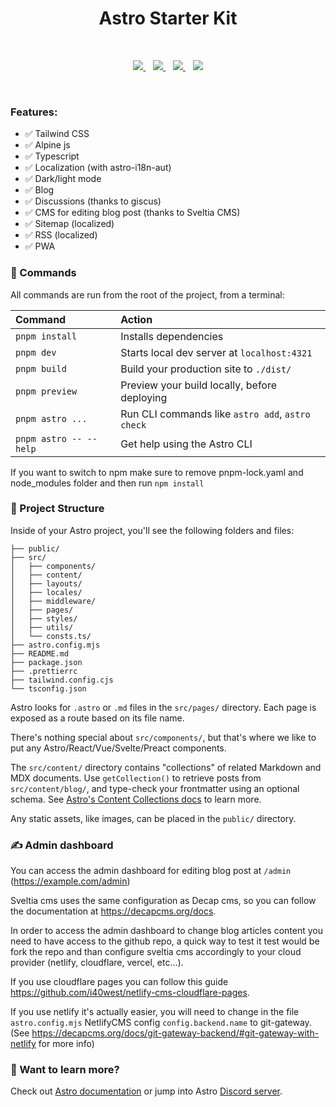 <h1 align="center"> Astro Starter Kit</h1>

<br />


<p align="center">
<a href="https://stackblitz.com/github/zankhq/astro-starter">
	<img src="https://developer.stackblitz.com/img/open_in_stackblitz.svg" />
</a>
&nbsp;&nbsp;
<a href="https://codesandbox.io/p/sandbox/github/zankhq/astro-starter">
	<img src="https://assets.codesandbox.io/github/button-edit-lime.svg" />
</a>
&nbsp;&nbsp;
<a href="https://codespaces.new/zankhq/astro-starter?devcontainer_path=.devcontainer/blog/devcontainer.json">
	<img src="https://github.com/codespaces/badge.svg" />
</a>
&nbsp;&nbsp;
<a href="https://app.codeanywhere.com/#https://github.com/zankhq/astro-starter">
	<img src="https://codeanywhere.com/img/open-in-codeanywhere-btn.svg" />
</a>
</p>

<br />

### Features:

-   ✅ Tailwind CSS
-   ✅ Alpine js
-   ✅ Typescript
-   ✅ Localization (with astro-i18n-aut)
-   ✅ Dark/light mode
-   ✅ Blog
-   ✅ Discussions (thanks to giscus)
-   ✅ CMS for editing blog post (thanks to Sveltia CMS)
-   ✅ Sitemap (localized)
-   ✅ RSS (localized)
-   ✅ PWA

### 🧞 Commands

All commands are run from the root of the project, from a terminal:

| Command                | Action                                           |
| :--------------------- | :----------------------------------------------- |
| `pnpm install`         | Installs dependencies                            |
| `pnpm dev`             | Starts local dev server at `localhost:4321`      |
| `pnpm build`           | Build your production site to `./dist/`          |
| `pnpm preview`         | Preview your build locally, before deploying     |
| `pnpm astro ...`       | Run CLI commands like `astro add`, `astro check` |
| `pnpm astro -- --help` | Get help using the Astro CLI                     |

If you want to switch to npm make sure to remove pnpm-lock.yaml and node_modules folder and then run `npm install`

### 🚀 Project Structure

Inside of your Astro project, you'll see the following folders and files:

```
├── public/
├── src/
│   ├── components/
│   ├── content/
│   ├── layouts/
│   ├── locales/
│   ├── middleware/
│   ├── pages/
│   ├── styles/
│   ├── utils/
│   └── consts.ts/
├── astro.config.mjs
├── README.md
├── package.json
├── .prettierrc
├── tailwind.config.cjs
└── tsconfig.json
```

Astro looks for `.astro` or `.md` files in the `src/pages/` directory. Each page is exposed as a route based on its file name.

There's nothing special about `src/components/`, but that's where we like to put any Astro/React/Vue/Svelte/Preact components.

The `src/content/` directory contains "collections" of related Markdown and MDX documents. Use `getCollection()` to retrieve posts from `src/content/blog/`, and type-check your frontmatter using an optional schema. See [Astro's Content Collections docs](https://docs.astro.build/en/guides/content-collections/) to learn more.

Any static assets, like images, can be placed in the `public/` directory.

### ✍️ Admin dashboard

You can access the admin dashboard for editing blog post at `/admin` (https://example.com/admin)

Sveltia cms uses the same configuration as Decap cms, so you can follow the documentation at https://decapcms.org/docs.

In order to access the admin dashboard to change blog articles content you need to have access to the github repo, a quick way to test it test would be fork the repo and than configure sveltia cms accordingly to your cloud provider (netlify, cloudflare, vercel, etc...).

If you use cloudflare pages you can follow this guide https://github.com/i40west/netlify-cms-cloudflare-pages.

If you use netlify it's actually easier, you will need to change in the file `astro.config.mjs` NetlifyCMS config `config.backend.name` to git-gateway. (See https://decapcms.org/docs/git-gateway-backend/#git-gateway-with-netlify for more info)

### 👀 Want to learn more?

Check out [Astro documentation](https://docs.astro.build) or jump into Astro [Discord server](https://astro.build/chat).
